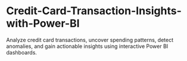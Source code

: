 # Credit-Card-Transaction-Insights-with-Power-BI
Analyze credit card transactions, uncover spending patterns, detect anomalies, and gain actionable insights using interactive Power BI dashboards.
